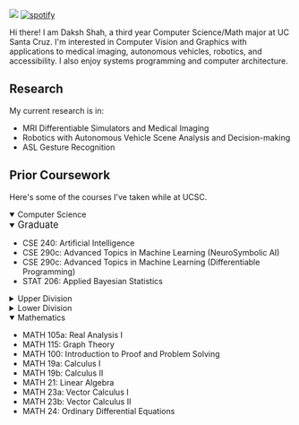 ![](https://komarev.com/ghpvc/?username=dakshshah03)
[![spotify](https://api.statusbadges.me/badge/spotify/313141511141195777)](https://api.statusbadges.me/openspotify/313141511141195777) <br>


Hi there! I am Daksh Shah, a third year Computer Science/Math major at UC Santa Cruz.
I'm interested in Computer Vision and Graphics with applications to medical imaging, autonomous vehicles, robotics, and accessibility. I also enjoy systems programming and computer architecture.

## Research
My current research is in:
- MRI Differentiable Simulators and Medical Imaging
- Robotics with Autonomous Vehicle Scene Analysis and Decision-making
- ASL Gesture Recognition
## Prior Coursework
  Here's some of the courses I've taken while at UCSC.
  <details open>
    <summary> Computer Science</summary>
    <details open>
      <summary> <big> Graduate </big> </summary>
      <ul>
        <li>CSE 240: Artificial Intelligence</li>
        <li>CSE 290c: Advanced Topics in Machine Learning (NeuroSymbolic AI)</li>
        <li>CSE 290c: Advanced Topics in Machine Learning (Differentiable Programming)</li>
        <li>STAT 206: Applied Bayesian Statistics</li>
      </ul>
    </details>
    <details closed>
      <summary> Upper Division </summary>
      <ul>
        <li>CSE 160/L: Introduction to Computer Graphics</li>
        <li>CSE 138: Distributed Systems</li>
        <li>CSE 144: Applied Machine Learning: Deep Learning</li>
        <li>CSE 130: Principles of Computer Systems Design</li>
        <li>CSE 102: Introduction to Analysis of Algorithms</li>
        <li>CSE 120: Computer Architecture</li>
        <li>CSE 103: Computational Models</li>
        <li>CSE 101: Introduction to Data Structures and Algorithms</li>
        <li>CSE 107: Probability and Statistics for Engineers</li>
      </ul>
    </details>
    <details closed>
      <summary> Lower Division </summary>
      <ul>
        <li>CSE 30: Programming Abstractions in Python</li>
        <li>CSE 12: Computer Systems and Assembly</li>
        <li>CSE 13s: Computer Systems and C Programming</li>
        <li>ECE 30: Engineering Principles of Electronics</li>
      </ul>
    </details>
  </details>
  
  <details open>
    <summary> Mathematics</summary>
    <ul>
      <li>MATH 105a: Real Analysis I</li>
      <li>MATH 115: Graph Theory</li>
      <li>MATH 100: Introduction to Proof and Problem Solving</li>
      <li>MATH 19a: Calculus I</li>
      <li>MATH 19b: Calculus II</li>
      <li>MATH 21: Linear Algebra</li>
      <li>MATH 23a: Vector Calculus I</li>
      <li>MATH 23b: Vector Calculus II</li>
      <li>MATH 24: Ordinary Differential Equations</li>
    </ul>
  </details>
